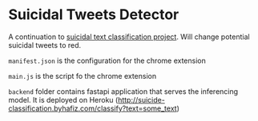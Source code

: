 # Suicidal Tweets Detector

A continuation to [suicidal text classification project](https://github.com/kurkurzz/suicidal-text-classification). Will change potential suicidal tweets to red.


`manifest.json` is the configuration for the chrome extension

`main.js` is the script fo the chrome extension

`backend` folder contains fastapi application that serves the inferencing model. It is deployed on Heroku (http://suicide-classification.byhafiz.com/classify?text=some_text)